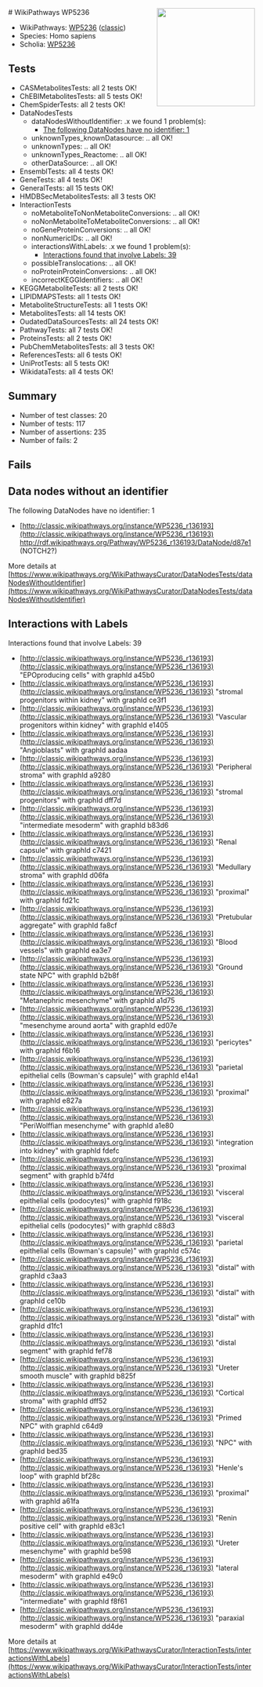 <img style="float: right; width: 200px" src="https://upload.wikimedia.org/wikipedia/commons/thumb/8/83/Wplogo_with_text_500.png/640px-Wplogo_with_text_500.png" />
# WikiPathways WP5236

* WikiPathways: [WP5236](https://wikipathways.org/pathways/WP5236) ([classic](https://classic.wikipathways.org/instance/WP5236))
* Species: Homo sapiens
* Scholia: [WP5236](https://scholia.toolforge.org/wikipathways/WP5236)
## Tests
* CASMetabolitesTests: all 2 tests OK!
* ChEBIMetabolitesTests: all 5 tests OK!
* ChemSpiderTests: all 2 tests OK!
* DataNodesTests
    * dataNodesWithoutIdentifier: .x we found 1 problem(s):
        * [The following DataNodes have no identifier: 1](#d2d32fa0)
    * unknownTypes_knownDatasource: .. all OK!
    * unknownTypes: .. all OK!
    * unknownTypes_Reactome: .. all OK!
    * otherDataSource: .. all OK!
* EnsemblTests: all 4 tests OK!
* GeneTests: all 4 tests OK!
* GeneralTests: all 15 tests OK!
* HMDBSecMetabolitesTests: all 3 tests OK!
* InteractionTests
    * noMetaboliteToNonMetaboliteConversions: .. all OK!
    * noNonMetaboliteToMetaboliteConversions: .. all OK!
    * noGeneProteinConversions: .. all OK!
    * nonNumericIDs: .. all OK!
    * interactionsWithLabels: .x we found 1 problem(s):
        * [Interactions found that involve Labels: 39](#fe97a8ff)
    * possibleTranslocations: .. all OK!
    * noProteinProteinConversions: .. all OK!
    * incorrectKEGGIdentifiers: .. all OK!
* KEGGMetaboliteTests: all 2 tests OK!
* LIPIDMAPSTests: all 1 tests OK!
* MetaboliteStructureTests: all 1 tests OK!
* MetabolitesTests: all 14 tests OK!
* OudatedDataSourcesTests: all 24 tests OK!
* PathwayTests: all 7 tests OK!
* ProteinsTests: all 2 tests OK!
* PubChemMetabolitesTests: all 3 tests OK!
* ReferencesTests: all 6 tests OK!
* UniProtTests: all 5 tests OK!
* WikidataTests: all 4 tests OK!


## Summary

* Number of test classes: 20
* Number of tests: 117
* Number of assertions: 235
* Number of fails: 2

## Fails

<a name="d2d32fa0" />

## Data nodes without an identifier

The following DataNodes have no identifier: 1

* [http://classic.wikipathways.org/instance/WP5236_r136193](http://classic.wikipathways.org/instance/WP5236_r136193) http://rdf.wikipathways.org/Pathway/WP5236_r136193/DataNode/d87e1 (NOTCH2?)


More details at [https://www.wikipathways.org/WikiPathwaysCurator/DataNodesTests/dataNodesWithoutIdentifier](https://www.wikipathways.org/WikiPathwaysCurator/DataNodesTests/dataNodesWithoutIdentifier)

<a name="fe97a8ff" />

## Interactions with Labels

Interactions found that involve Labels: 39

* [http://classic.wikipathways.org/instance/WP5236_r136193](http://classic.wikipathways.org/instance/WP5236_r136193) "EPOproducing
cells" with graphId a45b0
* [http://classic.wikipathways.org/instance/WP5236_r136193](http://classic.wikipathways.org/instance/WP5236_r136193) "stromal
progenitors
within kidney" with graphId ce3f1
* [http://classic.wikipathways.org/instance/WP5236_r136193](http://classic.wikipathways.org/instance/WP5236_r136193) "Vascular progenitors
within kidney" with graphId e1405
* [http://classic.wikipathways.org/instance/WP5236_r136193](http://classic.wikipathways.org/instance/WP5236_r136193) "Angioblasts" with graphId aadaa
* [http://classic.wikipathways.org/instance/WP5236_r136193](http://classic.wikipathways.org/instance/WP5236_r136193) "Peripheral stroma" with graphId a9280
* [http://classic.wikipathways.org/instance/WP5236_r136193](http://classic.wikipathways.org/instance/WP5236_r136193) "stromal
progenitors" with graphId dff7d
* [http://classic.wikipathways.org/instance/WP5236_r136193](http://classic.wikipathways.org/instance/WP5236_r136193) "intermediate
mesoderm" with graphId b83d6
* [http://classic.wikipathways.org/instance/WP5236_r136193](http://classic.wikipathways.org/instance/WP5236_r136193) "Renal capsule" with graphId c7421
* [http://classic.wikipathways.org/instance/WP5236_r136193](http://classic.wikipathways.org/instance/WP5236_r136193) "Medullary stroma" with graphId d06fa
* [http://classic.wikipathways.org/instance/WP5236_r136193](http://classic.wikipathways.org/instance/WP5236_r136193) "proximal" with graphId fd21c
* [http://classic.wikipathways.org/instance/WP5236_r136193](http://classic.wikipathways.org/instance/WP5236_r136193) "Pretubular
aggregate" with graphId fa8cf
* [http://classic.wikipathways.org/instance/WP5236_r136193](http://classic.wikipathways.org/instance/WP5236_r136193) "Blood vessels" with graphId ea3e7
* [http://classic.wikipathways.org/instance/WP5236_r136193](http://classic.wikipathways.org/instance/WP5236_r136193) "Ground state
NPC" with graphId b2b8f
* [http://classic.wikipathways.org/instance/WP5236_r136193](http://classic.wikipathways.org/instance/WP5236_r136193) "Metanephric
mesenchyme" with graphId a1d75
* [http://classic.wikipathways.org/instance/WP5236_r136193](http://classic.wikipathways.org/instance/WP5236_r136193) "mesenchyme
around aorta" with graphId ed07e
* [http://classic.wikipathways.org/instance/WP5236_r136193](http://classic.wikipathways.org/instance/WP5236_r136193) "pericytes" with graphId f6b16
* [http://classic.wikipathways.org/instance/WP5236_r136193](http://classic.wikipathways.org/instance/WP5236_r136193) "parietal
epithelial cells
(Bowman's capsule)" with graphId e14a1
* [http://classic.wikipathways.org/instance/WP5236_r136193](http://classic.wikipathways.org/instance/WP5236_r136193) "proximal" with graphId e827a
* [http://classic.wikipathways.org/instance/WP5236_r136193](http://classic.wikipathways.org/instance/WP5236_r136193) "PeriWolffian
mesenchyme" with graphId a1e80
* [http://classic.wikipathways.org/instance/WP5236_r136193](http://classic.wikipathways.org/instance/WP5236_r136193) "integration 
into kidney" with graphId fdefc
* [http://classic.wikipathways.org/instance/WP5236_r136193](http://classic.wikipathways.org/instance/WP5236_r136193) "proximal segment" with graphId b74fd
* [http://classic.wikipathways.org/instance/WP5236_r136193](http://classic.wikipathways.org/instance/WP5236_r136193) "visceral 
epithelial cells
(podocytes)" with graphId f918c
* [http://classic.wikipathways.org/instance/WP5236_r136193](http://classic.wikipathways.org/instance/WP5236_r136193) "visceral 
epithelial cells
(podocytes)" with graphId c88d3
* [http://classic.wikipathways.org/instance/WP5236_r136193](http://classic.wikipathways.org/instance/WP5236_r136193) "parietal
epithelial cells
(Bowman's capsule)" with graphId c574c
* [http://classic.wikipathways.org/instance/WP5236_r136193](http://classic.wikipathways.org/instance/WP5236_r136193) "distal" with graphId c3aa3
* [http://classic.wikipathways.org/instance/WP5236_r136193](http://classic.wikipathways.org/instance/WP5236_r136193) "distal" with graphId ce10b
* [http://classic.wikipathways.org/instance/WP5236_r136193](http://classic.wikipathways.org/instance/WP5236_r136193) "distal" with graphId d1fc1
* [http://classic.wikipathways.org/instance/WP5236_r136193](http://classic.wikipathways.org/instance/WP5236_r136193) "distal segment" with graphId fef78
* [http://classic.wikipathways.org/instance/WP5236_r136193](http://classic.wikipathways.org/instance/WP5236_r136193) "Ureter
smooth muscle" with graphId b825f
* [http://classic.wikipathways.org/instance/WP5236_r136193](http://classic.wikipathways.org/instance/WP5236_r136193) "Cortical stroma" with graphId dff52
* [http://classic.wikipathways.org/instance/WP5236_r136193](http://classic.wikipathways.org/instance/WP5236_r136193) "Primed
NPC" with graphId c64d9
* [http://classic.wikipathways.org/instance/WP5236_r136193](http://classic.wikipathways.org/instance/WP5236_r136193) "NPC" with graphId bed35
* [http://classic.wikipathways.org/instance/WP5236_r136193](http://classic.wikipathways.org/instance/WP5236_r136193) "Henle's loop" with graphId bf28c
* [http://classic.wikipathways.org/instance/WP5236_r136193](http://classic.wikipathways.org/instance/WP5236_r136193) "proximal" with graphId a61fa
* [http://classic.wikipathways.org/instance/WP5236_r136193](http://classic.wikipathways.org/instance/WP5236_r136193) "Renin positive cell" with graphId e83c1
* [http://classic.wikipathways.org/instance/WP5236_r136193](http://classic.wikipathways.org/instance/WP5236_r136193) "Ureter
mesenchyme" with graphId be598
* [http://classic.wikipathways.org/instance/WP5236_r136193](http://classic.wikipathways.org/instance/WP5236_r136193) "lateral
mesoderm" with graphId e49c0
* [http://classic.wikipathways.org/instance/WP5236_r136193](http://classic.wikipathways.org/instance/WP5236_r136193) "intermediate" with graphId f8f61
* [http://classic.wikipathways.org/instance/WP5236_r136193](http://classic.wikipathways.org/instance/WP5236_r136193) "paraxial
mesoderm" with graphId dd4de


More details at [https://www.wikipathways.org/WikiPathwaysCurator/InteractionTests/interactionsWithLabels](https://www.wikipathways.org/WikiPathwaysCurator/InteractionTests/interactionsWithLabels)

